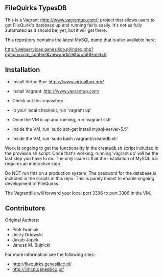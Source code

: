 ## FileQuirks TypesDB

This is a Vagrant (http://www.vagrantup.com/) project that allows users to get FileQuirk's database up and running fairly easily. It's not as fully automated as it should be, yet, but it will get there.

This repository contains the latest MySQL dump that is also available here:

http://webservices.genesilico.pl/index.php?option=com_content&view=article&id=5&Itemid=8

## Installation

* Install VirtualBox: https://www.virtualbox.org/

* Install Vagrant: http://www.vagrantup.com/

* Check out this repository

* In your local checkout, run 'vagrant up'

* Once the VM is up and running, run 'vagrant ssh'

* Inside the VM, run 'sudo apt-get install mysql-server-5.5'

* Inside the VM, run 'sudo bash /vagrant/createdb.sh'

Work is ongoing to get the functionality in the createdb.sh script included in the provision.sh script. Once that's working, running 'vagrant up' will be the last step you have to do. The only issue is that the installation of MySQL 5.5 requires an interactive step.

Do NOT run this on a production system. The password for the database is included in the scripts in this repo. This is purely meant to enable ongoing development of FileQuirks.

The Vagrantfile will forward your local port 3306 to port 3306 in the VM.

## Contributors

Original Authors:

* Piotr Iwaniuk
* Jerzy Orlowski
* Jakub Jopek
* Janusz M. Bujnicki

For more information see the following sites:

* http://filequirks.genesilico.pl/
* http://iimcb.genesilico.pl/